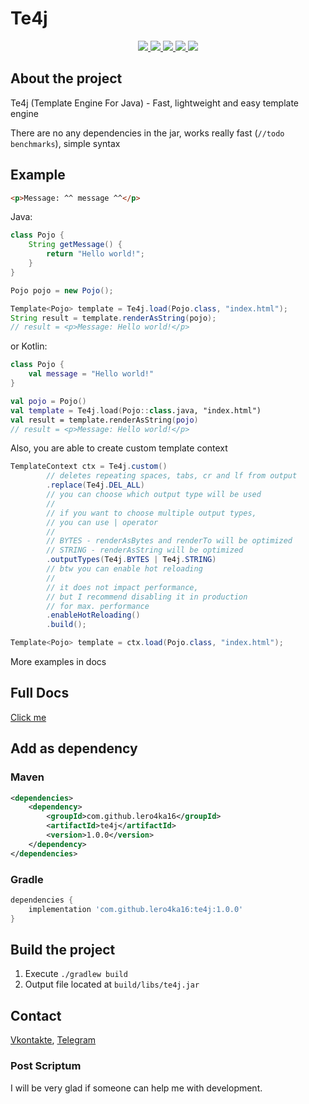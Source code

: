 # Te4j
<div align="center">
  <a href="https://github.com/lero4ka16/te4j/blob/master/LICENSE">
    <img src="https://img.shields.io/github/license/lero4ka16/te4j">
  </a>

  <a href="https://discord.gg/ANEHruraCc">
    <img src="https://img.shields.io/discord/819859288049844224?logo=discord">
  </a>

  <a href="https://github.com/lero4ka16/te4j/issues">
    <img src="https://img.shields.io/github/issues/lero4ka16/te4j">
  </a>

  <a href="https://github.com/lero4ka16/te4j/pulls">
    <img src="https://img.shields.io/github/issues-pr/lero4ka16/te4j">
  </a>

  <a href="https://search.maven.org/artifact/com.github.lero4ka16/te4j">
    <img src="https://img.shields.io/maven-central/v/com.github.lero4ka16/te4j">
  </a>
</div>

## About the project

Te4j (Template Engine For Java) - Fast, lightweight and easy template engine

There are no any dependencies in the jar, works really fast (`//todo benchmarks`), simple syntax

## Example
```html
<p>Message: ^^ message ^^</p>
```

Java:
```java
class Pojo {
    String getMessage() {
        return "Hello world!";
    }
}

Pojo pojo = new Pojo();

Template<Pojo> template = Te4j.load(Pojo.class, "index.html");
String result = template.renderAsString(pojo);
// result = <p>Message: Hello world!</p>
```

or Kotlin: 
```kotlin
class Pojo {
    val message = "Hello world!"
}

val pojo = Pojo()
val template = Te4j.load(Pojo::class.java, "index.html")
val result = template.renderAsString(pojo)
// result = <p>Message: Hello world!</p>
```

Also, you are able to create custom template context

```java
TemplateContext ctx = Te4j.custom()
        // deletes repeating spaces, tabs, cr and lf from output
        .replace(Te4j.DEL_ALL)
        // you can choose which output type will be used
        // 
        // if you want to choose multiple output types,
        // you can use | operator
        //
        // BYTES - renderAsBytes and renderTo will be optimized
        // STRING - renderAsString will be optimized
        .outputTypes(Te4j.BYTES | Te4j.STRING)
        // btw you can enable hot reloading
        //
        // it does not impact performance,
        // but I recommend disabling it in production
        // for max. performance
        .enableHotReloading()
        .build();

Template<Pojo> template = ctx.load(Pojo.class, "index.html");
```

More examples in docs
## Full Docs
[Click me](https://github.com/lero4ka16/te4j/wiki)

## Add as dependency

### Maven
```xml
<dependencies>
    <dependency>
        <groupId>com.github.lero4ka16</groupId>
        <artifactId>te4j</artifactId>
        <version>1.0.0</version>
    </dependency>
</dependencies>
```

### Gradle
```groovy
dependencies {
    implementation 'com.github.lero4ka16:te4j:1.0.0'
}
```

## Build the project
1. Execute `./gradlew build`
2. Output file located at `build/libs/te4j.jar`

## Contact
[Vkontakte](https://vk.com/id623151994),
[Telegram](https://t.me/lero4ka85)

### Post Scriptum
I will be very glad if someone can help me with development.